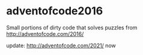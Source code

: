 # adventofcode2016
Small portions of dirty code that solves puzzles from http://adventofcode.com/2016/

update: http://adventofcode.com/2021/ now
